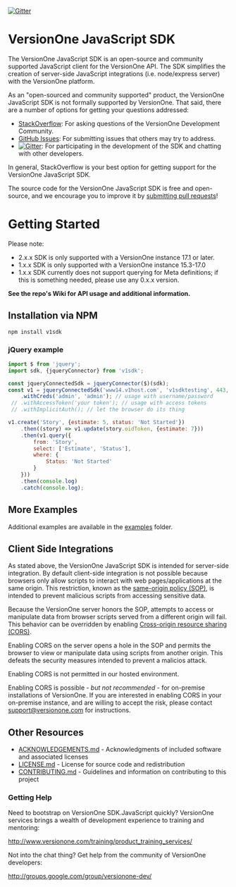 [![Gitter](https://badges.gitter.im/versionone/VersionOne.SDK.JavaScript.svg)](https://gitter.im/versionone/VersionOne.SDK.JavaScript?utm_source=badge&utm_medium=badge&utm_campaign=pr-badge)

# VersionOne JavaScript SDK

The VersionOne JavaScript SDK is an open-source and community supported JavaScript client for the VersionOne API. The SDK simplifies the creation of  server-side JavaScript integrations (i.e. node/express server) with the VersionOne platform.

As an "open-sourced and community supported" product, the VersionOne JavaScript SDK is not formally supported by VersionOne.  That said, there are a number of options for getting your questions addressed:

* [StackOverflow](http://stackoverflow.com/questions/tagged/versionone): For asking questions of the VersionOne Development Community.
* [GitHub Issues](https://github.com/versionone/VersionOne.SDK.JavaScript/issues): For submitting issues that others may try to address.
* [![Gitter](https://badges.gitter.im/versionone/VersionOne.SDK.JavaScript.svg)](https://gitter.im/versionone/VersionOne.SDK.JavaScript?utm_source=badge&utm_medium=badge&utm_campaign=pr-badge): For participating in the development of the SDK and chatting with other developers.

In general, StackOverflow is your best option for getting support for the VersionOne JavaScript SDK.

The source code for the VersionOne JavaScript SDK is free and open-source, and we encourage you to improve it by [submitting pull requests](https://help.github.com/articles/using-pull-requests)!

# Getting Started

Please note:
* 2.x.x SDK is only supported with a VersionOne instance 17.1 or later.
* 1.x.x SDK is only supported with a VersionOne instance 15.3-17.0
* 1.x.x SDK currently does not support querying for Meta definitions; if this is something needed, please use any 0.x.x
version.

**See the repo's Wiki for API usage and additional information.**

## Installation via NPM

`npm install v1sdk`

### jQuery example
```javascript
import $ from 'jquery';
import sdk, {jqueryConnector} from 'v1sdk';

const jqueryConnectedSdk = jqueryConnector($)(sdk);
const v1 = jqueryConnectedSdk('www14.v1host.com', 'v1sdktesting', 443, true)
    .withCreds('admin', 'admin'); // usage with username/password
 // .withAccessToken('your token'); // usage with access tokens
 // .withImplicitAuth(); // let the browser do its thing

v1.create('Story', {estimate: 5, status: 'Not Started'})
    .then((story) => v1.update(story.oidToken, {estimate: 7}))
    .then(v1.query({
        from: 'Story',
        select: ['Estimate', 'Status'],
        where: {
            Status: 'Not Started'
        }
    }))
    .then(console.log)
    .catch(console.log);
```

## More Examples
Additional examples are available in the [examples](/examples) folder.

## Client Side Integrations 
As stated above, the VersionOne JavaScript SDK is intended for server-side integration. By default client-side integration is not possible because browsers only allow scripts to interact with web pages/applications at the same origin.  This restriction, known as the [same-origin policy (SOP)](https://en.wikipedia.org/wiki/Same-origin_policy), is intended to prevent malicious scripts from accessing sensitive data.  

Because the VersionOne server honors the SOP, attempts to access or manipulate data from browser scripts served from a different origin will fail.  This behavior can be overridden by enabling [Cross-origin resource sharing (CORS)](https://en.wikipedia.org/wiki/Cross-origin_resource_sharing). 

Enabling CORS on the server opens a hole in the SOP and permits the browser to view or manipulate data using scripts from another origin.  This defeats the security measures intended to prevent a malicios attack.  

Enabling CORS is not permitted in our hosted environment.

Enabling CORS is possible - *but not recommended* - for on-premise installations of VersionOne.  If you are interested in enabling CORS in your on-premise instance, and are willing to accept the risk, please contact <support@versionone.com> for instructions.

## Other Resources

* [ACKNOWLEDGEMENTS.md](https://github.com/versionone/VersionOne.SDK.JavaScript/blob/master/ACKNOWLEDGEMENTS.md) - Acknowledgments of included software and associated licenses
* [LICENSE.md](https://github.com/versionone/VersionOne.SDK.NET.APIClient/blob/master/LICENSE.md) - License for source code and redistribution
* [CONTRIBUTING.md](https://github.com/versionone/VersionOne.SDK.JavaScript/blob/master/CONTRIBUTING.md) - Guidelines and information on contributing to this project

### Getting Help
Need to bootstrap on VersionOne SDK.JavaScript quickly? VersionOne services brings a wealth of development experience to training and mentoring:

http://www.versionone.com/training/product_training_services/

Not into the chat thing? Get help from the community of VersionOne developers:

http://groups.google.com/group/versionone-dev/
